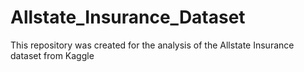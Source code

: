 # Allstate_Insurance_Dataset
This repository was created for the analysis of the Allstate Insurance dataset from Kaggle
